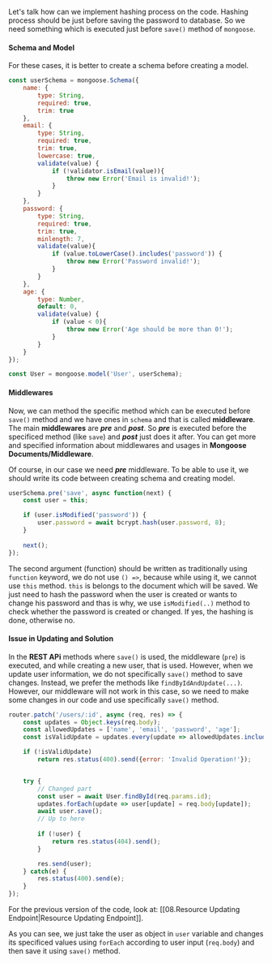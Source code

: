 Let's talk how can we implement hashing process on the code. Hashing process should be just before saving the password to database. So we need something which is executed just before `save()` method of `mongoose`. 

#### Schema and Model
For these cases, it is better to create a schema before creating a model.

```javascript
const userSchema = mongoose.Schema({
    name: {
        type: String,
        required: true,
        trim: true
    },
    email: {
        type: String,
        required: true,
        trim: true,
        lowercase: true,
        validate(value) {
            if (!validator.isEmail(value)){
                throw new Error('Email is invalid!');
            }
        }
    },
    password: {
        type: String,
        required: true,
        trim: true,
        minlength: 7,
        validate(value){
            if (value.toLowerCase().includes('password')) {
                throw new Error('Password invalid!');
            }
        }
    },
    age: {
        type: Number,
        default: 0,
        validate(value) {
            if (value < 0){
                throw new Error('Age should be more than 0!');
            }
        }
    }
});

const User = mongoose.model('User', userSchema);
```

#### Middlewares
Now, we can method the specific method which can be executed before `save()` method and we have ones in `schema` and that is called **middleware**. 
The main **middlewares** are ***pre*** and ***post***. So ***pre*** is executed before the specificed method (like `save`) and ***post*** just does it after.
You can get more and specified information about middlewares and usages in **Mongoose Documents/Middleware**.

Of course, in our case we need ***pre*** middleware. To be able to use it, we should write its code between creating schema and creating model. 
```javascript
userSchema.pre('save', async function(next) {
    const user = this;

    if (user.isModified('password')) {
        user.password = await bcrypt.hash(user.password, 8);
    }
    
    next();
});
```
The second argument (function) should be written as traditionally using `function` keyword, we do not use `() =>`, because while using it, we cannot use `this` method. `this` is belongs to the document which will be saved. 
We just need to hash the password when the user is created or wants to change his password and thas is why, we use `isModified(..)` method to check whether the password is created or changed. If yes, the hashing is done, otherwise no.

#### Issue in Updating and Solution
In the **REST APi** methods where `save()` is used, the middleware (`pre`) is executed, and while creating a new user, that is used. However, when we update user information, we do not specifically `save()` method to save changes. Instead, we prefer the methods like `findByIdAndUpdate(...)`.
However, our middleware will not work in this case, so we need to make some changes in our code and use specifically `save()` method.

```javascript
router.patch('/users/:id', async (req, res) => {
    const updates = Object.keys(req.body);
    const allowedUpdates = ['name', 'email', 'password', 'age'];
    const isValidUpdate = updates.every(update => allowedUpdates.includes(update));

    if (!isValidUpdate)
        return res.status(400).send({error: 'Invalid Operation!'});


    try {
		// Changed part
        const user = await User.findById(req.params.id);
        updates.forEach(update => user[update] = req.body[update]);
        await user.save();
		// Up to here
		
        if (!user) {
            return res.status(404).send();
        }

        res.send(user);
    } catch(e) {
        res.status(400).send(e);
    }
});
```
For the previous version of the code, look at: [[08.Resource Updating Endpoint|Resource Updating Endpoint]].

As you can see, we just take the user as object in `user` variable and changes its specificed values using `forEach` according to user input (`req.body`) and then save it using `save()` method.



